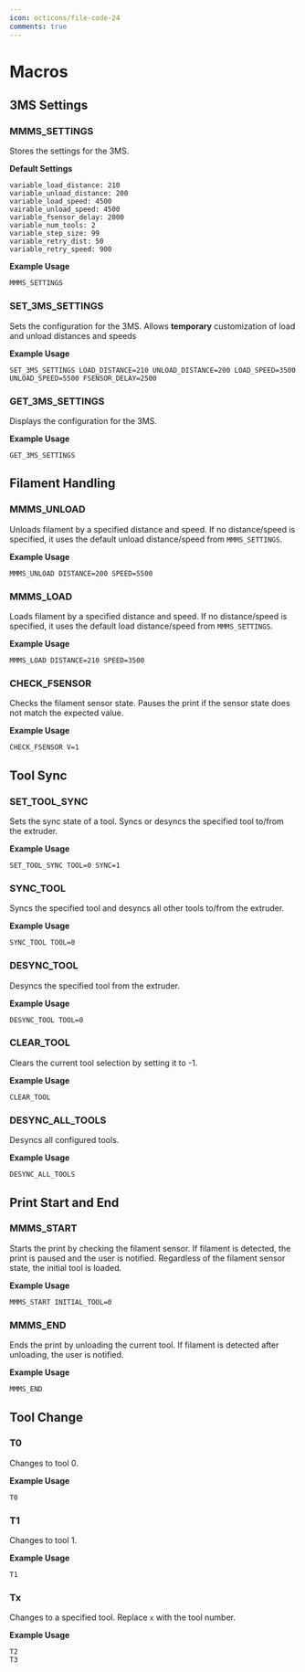 ```yaml
---
icon: octicons/file-code-24
comments: true
---
```


# Macros

## 3MS Settings

### MMMS_SETTINGS
Stores the settings for the 3MS.

**Default Settings**

```
variable_load_distance: 210
variable_unload_distance: 200
variable_load_speed: 4500
vairable_unload_speed: 4500
variable_fsensor_delay: 2000
variable_num_tools: 2
variable_step_size: 99
variable_retry_dist: 50
variable_retry_speed: 900
```

**Example Usage**

```
MMMS_SETTINGS
```

### SET_3MS_SETTINGS
Sets the configuration for the 3MS. Allows **temporary** customization of load and unload distances and speeds

**Example Usage**

```
SET_3MS_SETTINGS LOAD_DISTANCE=210 UNLOAD_DISTANCE=200 LOAD_SPEED=3500 UNLOAD_SPEED=5500 FSENSOR_DELAY=2500
```

### GET_3MS_SETTINGS
Displays the configuration for the 3MS. 

**Example Usage**
```
GET_3MS_SETTINGS
```

## Filament Handling

### MMMS_UNLOAD
Unloads filament by a specified distance and speed. If no distance/speed is specified, it uses the default unload distance/speed from `MMMS_SETTINGS`.

**Example Usage**

```
MMMS_UNLOAD DISTANCE=200 SPEED=5500
```

### MMMS_LOAD
Loads filament by a specified distance and speed. If no distance/speed is specified, it uses the default load distance/speed from `MMMS_SETTINGS`.

**Example Usage**

```
MMMS_LOAD DISTANCE=210 SPEED=3500
```

### CHECK_FSENSOR
Checks the filament sensor state. Pauses the print if the sensor state does not match the expected value.

**Example Usage**

```
CHECK_FSENSOR V=1
```

## Tool Sync

### SET_TOOL_SYNC
Sets the sync state of a tool. Syncs or desyncs the specified tool to/from the extruder.

**Example Usage**

```
SET_TOOL_SYNC TOOL=0 SYNC=1
```

### SYNC_TOOL
Syncs the specified tool and desyncs all other tools to/from the extruder.

**Example Usage**

```
SYNC_TOOL TOOL=0
```

### DESYNC_TOOL
Desyncs the specified tool from the extruder.

**Example Usage**

```
DESYNC_TOOL TOOL=0
```

### CLEAR_TOOL
Clears the current tool selection by setting it to -1.

**Example Usage**

```
CLEAR_TOOL
```

### DESYNC_ALL_TOOLS
Desyncs all configured tools.

**Example Usage**

```
DESYNC_ALL_TOOLS
```

## Print Start and End

### MMMS_START
Starts the print by checking the filament sensor. If filament is detected, the print is paused and the user is notified. Regardless of the filament sensor state, the initial tool is loaded.

**Example Usage**

```
MMMS_START INITIAL_TOOL=0
```

### MMMS_END
Ends the print by unloading the current tool. If filament is detected after unloading, the user is notified.

**Example Usage**

```
MMMS_END
```

## Tool Change

### T0
Changes to tool 0.

**Example Usage**

```
T0
```

### T1
Changes to tool 1.

**Example Usage**

```
T1
```

### Tx
Changes to a specified tool. Replace `x` with the tool number.

**Example Usage**

```
T2
T3
```